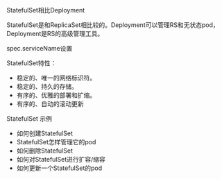 StatefulSet相比Deployment

StatefulSet是和ReplicaSet相比较的。Deployment可以管理RS和无状态pod，Deployment是RS的高级管理工具。

spec.serviceName设置

StatefulSet特性：

- 稳定的、唯一的网络标识符。
- 稳定的、持久的存储。
- 有序的、优雅的部署和扩缩。
- 有序的、自动的滚动更新

StatefulSet 示例

* 如何创建StatefulSet
* StatefulSet怎样管理它的pod
* 如何删除StatefulSet
* 如何对StatefulSet进行扩容/缩容
* 如何更新一个StatefulSet的pod

